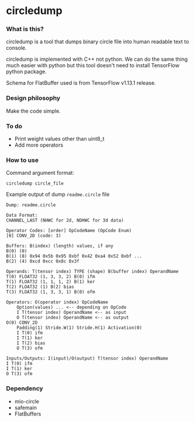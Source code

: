 # circledump

### What is this?

circledump is a tool that dumps binary circle file into human readable text to console.

circledump is implemented with C++ not python. We can do the same thing much easier
with python but this tool doesn't need to install TensorFlow python package.

Schema for FlatBuffer used is from TensorFlow v1.13.1 release.

### Design philosophy

Make the code simple.

### To do

- Print weight values other than uint8_t
- Add more operators

### How to use

Command argument format:
```
circledump circle_file
```

Example output of dump `readme.circle` file
```
Dump: readme.circle

Data Format:
CHANNEL_LAST (NHWC for 2d, NDHWC for 3d data)

Operator Codes: [order] OpCodeName (OpCode Enum)
[0] CONV_2D (code: 3)

Buffers: B(index) (length) values, if any
B(0) (0)
B(1) (8) 0x94 0x5b 0x95 0xbf 0x42 0xa4 0x52 0xbf ...
B(2) (4) 0xcd 0xcc 0x8c 0x3f

Operands: T(tensor index) TYPE (shape) B(buffer index) OperandName
T(0) FLOAT32 (1, 3, 3, 2) B(0) ifm
T(1) FLOAT32 (1, 1, 1, 2) B(1) ker
T(2) FLOAT32 (1) B(2) bias
T(3) FLOAT32 (1, 3, 3, 1) B(0) ofm

Operators: O(operator index) OpCodeName
    Option(values) ... <-- depending on OpCode
    I T(tensor index) OperandName <-- as input
    O T(tensor index) OperandName <-- as output
O(0) CONV_2D
    Padding(1) Stride.W(1) Stride.H(1) Activation(0)
    I T(0) ifm
    I T(1) ker
    I T(2) bias
    O T(3) ofm

Inputs/Outputs: I(input)/O(output) T(tensor index) OperandName
I T(0) ifm
I T(1) ker
O T(3) ofm
```

### Dependency

- mio-circle
- safemain
- FlatBuffers
